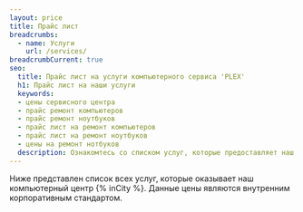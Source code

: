```yaml
---
layout: price
title: Прайс лист
breadcrumbs:
  - name: Услуги
    url: /services/
breadcrumbCurrent: true
seo:
  title: Прайс лист на услуги компьютерного сервиса 'PLEX'
  h1: Прайс лист на наши услуги
  keywords: 
  - цены сервисного центра
  - прайс ремонт компьютеров
  - прайс ремонт ноутбуков
  - прайс лист на ремонт компьютеров
  - прайс лист на ремонт ноутбуков
  - цены на ремонт нотбуков 
  description: Ознакомтесь со списком услуг, которые предоставляет наш компьютерный сервисный центр {% inCity %}. В каталаге указаны цены и гарантийные сроки на ремонт нотбуков и компьютеров, установку и настройку программного обеспечения, восстановление данных и настройку сетевого оборудования {% inCity %}.
---
```

Ниже представлен список всех услуг, которые оказывает наш компьютерный центр {% inCity %}. Данные цены являются внутренним корпоративным стандартом.

